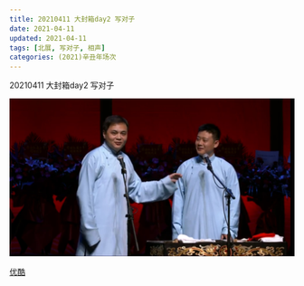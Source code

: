 ```yaml
---
title: 20210411 大封箱day2 写对子
date: 2021-04-11
updated: 2021-04-11
tags: [北展, 写对子, 相声] 
categories: (2021)辛丑年场次 
---
```

20210411 大封箱day2 写对子

![](https://raw.githubusercontent.com/rhenginium/image/main/Screenshot_20210411_115137.jpg)

[优酷](https://v.youku.com/v_show/id_XNTEzMzY1NzQyOA==.html?)